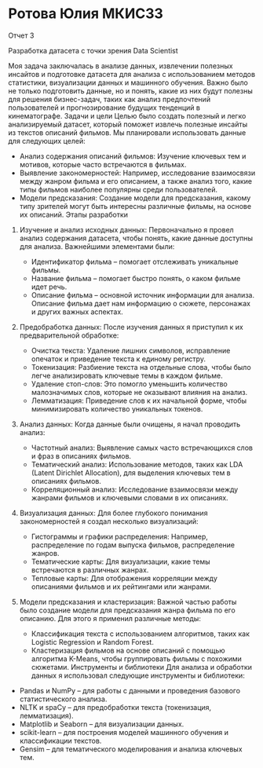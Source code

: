 # Ротова Юлия МКИС33
Отчет 3

Разработка датасета с точки зрения Data Scientist
 
Моя задача заключалась в анализе данных, извлечении полезных инсайтов и подготовке датасета для анализа с использованием методов статистики, визуализации данных и машинного обучения. Важно было не только подготовить данные, но и понять, какие из них будут полезны для решения бизнес-задач, таких как анализ предпочтений пользователей и прогнозирование будущих тенденций в кинематографе.
Задачи и цели
Целью было создать полезный и легко анализируемый датасет, который поможет извлечь полезные инсайты из текстов описаний фильмов. Мы планировали использовать данные для следующих целей:
- Анализ содержания описаний фильмов: Изучение ключевых тем и мотивов, которые часто встречаются в фильмах.
- Выявление закономерностей: Например, исследование взаимосвязи между жанром фильма и его описанием, а также анализ того, какие типы фильмов наиболее популярны среди пользователей.
- Модели предсказания: Создание модели для предсказания, какому типу зрителей могут быть интересны различные фильмы, на основе их описаний.
Этапы разработки 
1. Изучение и анализ исходных данных:
   Первоначально я провел анализ содержания датасета, чтобы понять, какие данные доступны для анализа. Важнейшими элементами были:
   - Идентификатор фильма – помогает отслеживать уникальные фильмы.
   - Название фильма – помогает быстро понять, о каком фильме идет речь.
   - Описание фильма – основной источник информации для анализа. Описание фильма дает нам информацию о сюжете, персонажах и других важных аспектах.
 
2. Предобработка данных:
   После изучения данных я приступил к их предварительной обработке:
   - Очистка текста: Удаление лишних символов, исправление опечаток и приведение текста к единому регистру.
   - Токенизация: Разбиение текста на отдельные слова, чтобы было легче анализировать ключевые темы в каждом фильме.
   - Удаление стоп-слов: Это помогло уменьшить количество малозначимых слов, которые не оказывают влияния на анализ.
   - Лемматизация: Приведение слов к их начальной форме, чтобы минимизировать количество уникальных токенов.
 
3. Анализ данных:
   Когда данные были очищены, я начал проводить анализ:
   - Частотный анализ: Выявление самых часто встречающихся слов и фраз в описаниях фильмов.
   - Тематический анализ: Использование методов, таких как LDA (Latent Dirichlet Allocation), для выделения ключевых тем в описаниях фильмов.
   - Корреляционный анализ: Исследование взаимосвязи между жанрами фильмов и ключевыми словами в их описаниях.
 
4. Визуализация данных:
   Для более глубокого понимания закономерностей я создал несколько визуализаций:
   - Гистограммы и графики распределения: Например, распределение по годам выпуска фильмов, распределение жанров.
   - Тематические карты: Для визуализации, какие темы встречаются в различных жанрах.
   - Тепловые карты: Для отображения корреляции между описаниями фильмов и их рейтингами или жанрами.
 
5. Модели предсказания и кластеризация:
   Важной частью работы было создание модели для предсказания жанра фильма по его описанию. Для этого я применил различные методы:
   - Классификация текста с использованием алгоритмов, таких как Logistic Regression и Random Forest.
   - Кластеризация фильмов на основе описаний с помощью алгоритма K-Means, чтобы группировать фильмы с похожими сюжетами.
 Инструменты и библиотеки
Для анализа и обработки данных я использовал следующие инструменты и библиотеки:
- Pandas и NumPy – для работы с данными и проведения базового статистического анализа.
- NLTK и spaCy – для предобработки текста (токенизация, лемматизация).
- Matplotlib и Seaborn – для визуализации данных.
- scikit-learn – для построения моделей машинного обучения и классификации текстов.
- Gensim – для тематического моделирования и анализа ключевых тем.

